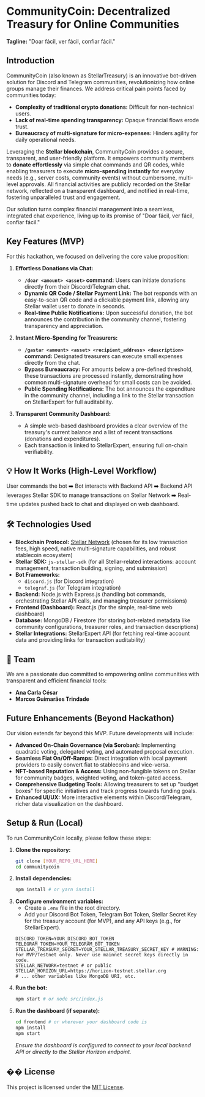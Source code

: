 # CommunityCoin: Decentralized Treasury for Online Communities

**Tagline:** "Doar fácil, ver fácil, confiar fácil."

## Introduction

CommunityCoin (also known as StellarTreasury) is an innovative bot-driven solution for Discord and Telegram communities, revolutionizing how online groups manage their finances. We address critical pain points faced by communities today:

*   **Complexity of traditional crypto donations:** Difficult for non-technical users.
*   **Lack of real-time spending transparency:** Opaque financial flows erode trust.
*   **Bureaucracy of multi-signature for micro-expenses:** Hinders agility for daily operational needs.

Leveraging the **Stellar blockchain**, CommunityCoin provides a secure, transparent, and user-friendly platform. It empowers community members to **donate effortlessly** via simple chat commands and QR codes, while enabling treasurers to execute **micro-spending instantly** for everyday needs (e.g., server costs, community events) without cumbersome, multi-level approvals. All financial activities are publicly recorded on the Stellar network, reflected on a transparent dashboard, and notified in real-time, fostering unparalleled trust and engagement.

Our solution turns complex financial management into a seamless, integrated chat experience, living up to its promise of "Doar fácil, ver fácil, confiar fácil."

## Key Features (MVP)

For this hackathon, we focused on delivering the core value proposition:

1.  **Effortless Donations via Chat:**
    *   **`/doar <amount> <asset>` command:** Users can initiate donations directly from their Discord/Telegram chat.
    *   **Dynamic QR Code / Stellar Payment Link:** The bot responds with an easy-to-scan QR code and a clickable payment link, allowing any Stellar wallet user to donate in seconds.
    *   **Real-time Public Notifications:** Upon successful donation, the bot announces the contribution in the community channel, fostering transparency and appreciation.

2.  **Instant Micro-Spending for Treasurers:**
    *   **`/gastar <amount> <asset> <recipient_address> <description>` command:** Designated treasurers can execute small expenses directly from the chat.
    *   **Bypass Bureaucracy:** For amounts below a pre-defined threshold, these transactions are processed instantly, demonstrating how common multi-signature overhead for small costs can be avoided.
    *   **Public Spending Notifications:** The bot announces the expenditure in the community channel, including a link to the Stellar transaction on StellarExpert for full auditability.

3.  **Transparent Community Dashboard:**
    *   A simple web-based dashboard provides a clear overview of the treasury's current balance and a list of recent transactions (donations and expenditures).
    *   Each transaction is linked to StellarExpert, ensuring full on-chain verifiability.

## 💡 How It Works (High-Level Workflow)

User commands the bot ➡️ Bot interacts with Backend API ➡️ Backend API leverages Stellar SDK to manage transactions on Stellar Network ➡️ Real-time updates pushed back to chat and displayed on web dashboard.

## 🛠 Technologies Used

*   **Blockchain Protocol:** [Stellar Network](https://www.stellar.org/) (chosen for its low transaction fees, high speed, native multi-signature capabilities, and robust stablecoin ecosystem)
*   **Stellar SDK:** `js-stellar-sdk` (for all Stellar-related interactions: account management, transaction building, signing, and submission)
*   **Bot Frameworks:**
    *   `discord.js` (for Discord integration)
    *   `telegraf.js` (for Telegram integration)
*   **Backend:** Node.js with Express.js (handling bot commands, orchestrating Stellar API calls, and managing treasurer permissions)
*   **Frontend (Dashboard):** React.js (for the simple, real-time web dashboard)
*   **Database:** MongoDB / Firestore (for storing bot-related metadata like community configurations, treasurer roles, and transaction descriptions)
*   **Stellar Integrations:** StellarExpert API (for fetching real-time account data and providing links for transaction auditability)

## 👥 Team

We are a passionate duo committed to empowering online communities with transparent and efficient financial tools:

*   **Ana Carla César**
*   **Marcos Guimarães Trindade**

##  Future Enhancements (Beyond Hackathon)

Our vision extends far beyond this MVP. Future developments will include:

*   **Advanced On-Chain Governance (via Soroban):** Implementing quadratic voting, delegated voting, and automated proposal execution.
*   **Seamless Fiat On/Off-Ramps:** Direct integration with local payment providers to easily convert fiat to stablecoins and vice-versa.
*   **NFT-based Reputation & Access:** Using non-fungible tokens on Stellar for community badges, weighted voting, and token-gated access.
*   **Comprehensive Budgeting Tools:** Allowing treasurers to set up "budget boxes" for specific initiatives and track progress towards funding goals.
*   **Enhanced UI/UX:** More interactive elements within Discord/Telegram, richer data visualization on the dashboard.

## Setup & Run (Local)

To run CommunityCoin locally, please follow these steps:

1.  **Clone the repository:**
    ```bash
    git clone [YOUR_REPO_URL_HERE]
    cd communitycoin
    ```
2.  **Install dependencies:**
    ```bash
    npm install # or yarn install
    ```
3.  **Configure environment variables:**
    *   Create a `.env` file in the root directory.
    *   Add your Discord Bot Token, Telegram Bot Token, Stellar Secret Key for the treasury account (for MVP), and any API keys (e.g., for StellarExpert).
    ```
    DISCORD_TOKEN=YOUR_DISCORD_BOT_TOKEN
    TELEGRAM_TOKEN=YOUR_TELEGRAM_BOT_TOKEN
    STELLAR_TREASURY_SECRET=YOUR_STELLAR_TREASURY_SECRET_KEY # WARNING: For MVP/Testnet only. Never use mainnet secret keys directly in code.
    STELLAR_NETWORK=testnet # or public
    STELLAR_HORIZON_URL=https://horizon-testnet.stellar.org
    # ... other variables like MongoDB URI, etc.
    ```
4.  **Run the bot:**
    ```bash
    npm start # or node src/index.js
    ```
5.  **Run the dashboard (if separate):**
    ```bash
    cd frontend # or wherever your dashboard code is
    npm install
    npm start
    ```
    *Ensure the dashboard is configured to connect to your local backend API or directly to the Stellar Horizon endpoint.*

## �� License

This project is licensed under the [MIT License](LICENSE).

